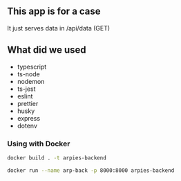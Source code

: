 ## This app is for a case

It just serves data in /api/data (GET)

## What did we used

-   typescript
-   ts-node
-   nodemon
-   ts-jest
-   eslint
-   prettier
-   husky
-   express
-   dotenv

### Using with Docker

```bash
docker build . -t arpies-backend

docker run --name arp-back -p 8000:8000 arpies-backend
```
